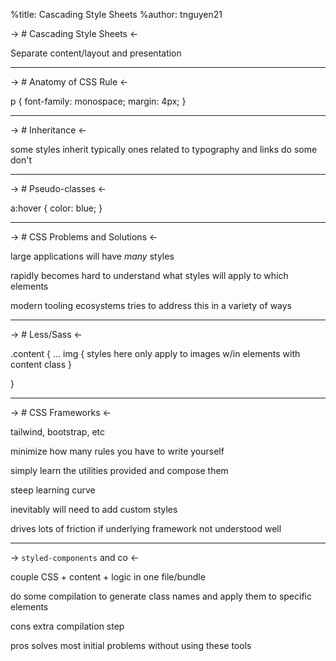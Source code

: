 %title: Cascading Style Sheets
%author: tnguyen21

-> # Cascading Style Sheets <-

Separate content/layout and presentation

---

-> # Anatomy of CSS Rule <-

p {
    font-family: monospace;
    margin: 4px;
}

---

-> # Inheritance <-

some styles inherit
typically ones related to typography and links do
some don't

---

-> # Pseudo-classes <-

a:hover {
    color: blue;
}

---

-> # CSS Problems and Solutions <-

large applications will have _many_ styles

rapidly becomes hard to understand what styles will apply to which elements

modern tooling ecosystems tries to address this in a variety of ways

---

-> # Less/Sass <-

.content {
    ...
    img {
        styles here only apply to images w/in elements with content class
    }

}

---

-> # CSS Frameworks <-

tailwind, bootstrap, etc

minimize how many rules you have to write yourself

simply learn the utilities provided and compose them

steep learning curve

inevitably will need to add custom styles

drives lots of friction if underlying framework not understood well

---

-> `styled-components` and co <-

couple CSS + content + logic in one file/bundle

do some compilation to generate class names and apply them to specific elements

cons
extra compilation step

pros
solves most initial problems without using these tools
